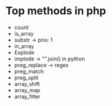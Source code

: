 # Top methods in php

- count
- is_array
- substr -> prio: 1
- in_array
- Explode
- implode -> "".join() in python
- preg_replace -> regex
- preg_match
- preg_split
- array_shift
- array_map
- array_filter